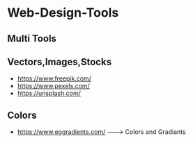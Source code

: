 # Web-Design-Tools

## Multi Tools 

## Vectors,Images,Stocks
- https://www.freepik.com/ 
- https://www.pexels.com/
- https://unsplash.com/
## Colors
- https://www.eggradients.com/ ---> Colors and Gradiants
